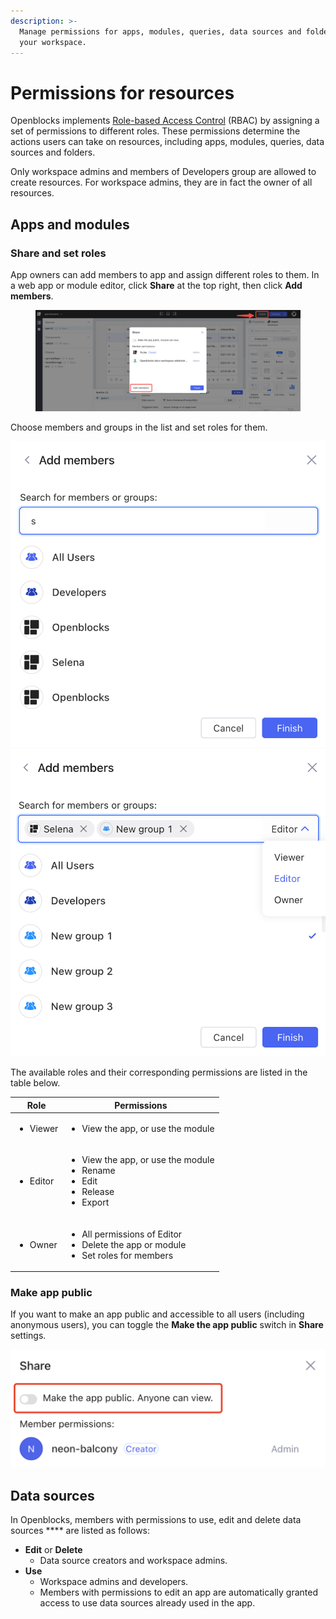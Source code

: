 ```yaml
---
description: >-
  Manage permissions for apps, modules, queries, data sources and folders in
  your workspace.
---
```


# Permissions for resources

Openblocks implements [Role-based Access Control](https://en.wikipedia.org/wiki/Role-based\_access\_control) (RBAC) by assigning a set of permissions to different roles. These permissions determine the actions users can take on resources, including apps, modules, queries, data sources and folders.&#x20;

Only workspace admins and members of Developers group are allowed to create resources. For workspace admins, they are in fact the owner of all resources.

## Apps and modules

### Share and set roles

App owners can add members to app and assign different roles to them. In a web app or module editor, click **Share** at the top right, then click **Add members**.

<figure><img src="../.gitbook/assets/share-add-members.png" alt=""><figcaption></figcaption></figure>

Choose members and groups in the list and set roles for them.

![](../.gitbook/assets/roles-1.png)![](../.gitbook/assets/roles-2.png)

The available roles and their corresponding permissions are listed in the table below.

| Role                     | Permissions                                                                                                                  |
| ------------------------ | ---------------------------------------------------------------------------------------------------------------------------- |
| <ul><li>Viewer</li></ul> | <ul><li>View the app, or use the module</li></ul>                                                                            |
| <ul><li>Editor</li></ul> | <ul><li>View the app, or use the module</li><li>Rename</li><li>Edit</li><li>Release</li><li>Export</li></ul>                 |
| <ul><li>Owner</li></ul>  | <ul><li>All permissions of <strong></strong> Editor</li><li>Delete the app or module</li><li>Set roles for members</li></ul> |

### Make app public

If you want to make an app public and accessible to all users (including anonymous users), you can toggle the **Make the app public** switch in **Share** settings.

![](../.gitbook/assets/image.png)

## Data sources

In Openblocks, members with permissions to use, edit and delete data sources **** are listed as follows:

* **Edit** or **Delete**
  * Data source creators and workspace admins.
* **Use**
  * Workspace admins and developers.
  * Members with permissions to edit an app are automatically granted access to use data sources already used in the app.
